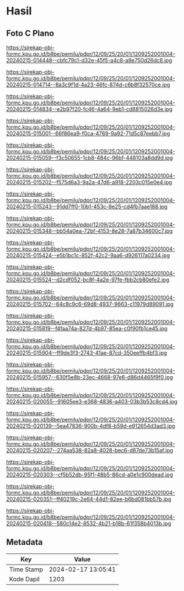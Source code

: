 # Hasil

## Foto C Plano

https://sirekap-obj-formc.kpu.go.id/b8be/pemilu/pdpr/12/09/25/20/01/1209252001004-20240215-014448--cbfc79c1-d32e-45f5-a4c8-a8e750d26dc8.jpg

https://sirekap-obj-formc.kpu.go.id/b8be/pemilu/pdpr/12/09/25/20/01/1209252001004-20240215-014714--8a3c9f1d-4a23-46fc-874d-c6b8f32570ce.jpg

https://sirekap-obj-formc.kpu.go.id/b8be/pemilu/pdpr/12/09/25/20/01/1209252001004-20240215-014834--e2b97f20-fc46-4a64-9eb1-cd8815026d3e.jpg

https://sirekap-obj-formc.kpu.go.id/b8be/pemilu/pdpr/12/09/25/20/01/1209252001004-20240215-015001--66f86ea9-f0ca-4769-9a92-71d5c87eebb7.jpg

https://sirekap-obj-formc.kpu.go.id/b8be/pemilu/pdpr/12/09/25/20/01/1209252001004-20240215-015059--f3c50655-1cb8-484c-96bf-448103a8dd9d.jpg

https://sirekap-obj-formc.kpu.go.id/b8be/pemilu/pdpr/12/09/25/20/01/1209252001004-20240215-015202--f575d6a3-9a2a-47d6-a918-2203c015e0e4.jpg

https://sirekap-obj-formc.kpu.go.id/b8be/pemilu/pdpr/12/09/25/20/01/1209252001004-20240215-015243--91dd7ff0-10b1-453c-8e25-cd4fb7aae188.jpg

https://sirekap-obj-formc.kpu.go.id/b8be/pemilu/pdpr/12/09/25/20/01/1209252001004-20240215-015348--bb54a0ea-72bf-4153-8e28-7a87b34600c7.jpg

https://sirekap-obj-formc.kpu.go.id/b8be/pemilu/pdpr/12/09/25/20/01/1209252001004-20240215-015424--e5b1bc1c-852f-42c2-9aa6-d926117a0234.jpg

https://sirekap-obj-formc.kpu.go.id/b8be/pemilu/pdpr/12/09/25/20/01/1209252001004-20240215-015524--d2cdf052-bc8f-4a2e-97fe-fbb2cb80efe2.jpg

https://sirekap-obj-formc.kpu.go.id/b8be/pemilu/pdpr/12/09/25/20/01/1209252001004-20240215-015702--64c8c9c6-69d8-4937-9663-c11979d89091.jpg

https://sirekap-obj-formc.kpu.go.id/b8be/pemilu/pdpr/12/09/25/20/01/1209252001004-20240215-015819--f4faa74a-827d-4b97-85ea-c0f90fb1ce45.jpg

https://sirekap-obj-formc.kpu.go.id/b8be/pemilu/pdpr/12/09/25/20/01/1209252001004-20240215-015904--ff9de3f3-2743-41ae-87cd-350eeffb4bf3.jpg

https://sirekap-obj-formc.kpu.go.id/b8be/pemilu/pdpr/12/09/25/20/01/1209252001004-20240215-015957--630f5e8b-23ec-4668-97e6-d86d4465f9f0.jpg

https://sirekap-obj-formc.kpu.go.id/b8be/pemilu/pdpr/12/09/25/20/01/1209252001004-20240215-020055--91605ee3-e368-4836-a403-03b3b53c8cd4.jpg

https://sirekap-obj-formc.kpu.go.id/b8be/pemilu/pdpr/12/09/25/20/01/1209252001004-20240215-020139--5ea47836-900b-4df8-b59d-e912654d3ad3.jpg

https://sirekap-obj-formc.kpu.go.id/b8be/pemilu/pdpr/12/09/25/20/01/1209252001004-20240215-020207--274aa538-82a8-4028-bec6-d87de73b15af.jpg

https://sirekap-obj-formc.kpu.go.id/b8be/pemilu/pdpr/12/09/25/20/01/1209252001004-20240215-020303--cf5b52db-95f1-48b5-86cd-a0e1c900dead.jpg

https://sirekap-obj-formc.kpu.go.id/b8be/pemilu/pdpr/12/09/25/20/01/1209252001004-20240215-020351--ff40219c-2e64-44d1-82ee-b6bd081bb57b.jpg

https://sirekap-obj-formc.kpu.go.id/b8be/pemilu/pdpr/12/09/25/20/01/1209252001004-20240215-020418--580c14e2-8532-4b21-b18b-61f358b4013b.jpg


## Metadata

| Key        | Value               |
| ---------- | ------------------- |
| Time Stamp | 2024-02-17 13:05:41 |
| Kode Dapil | 1203                |



